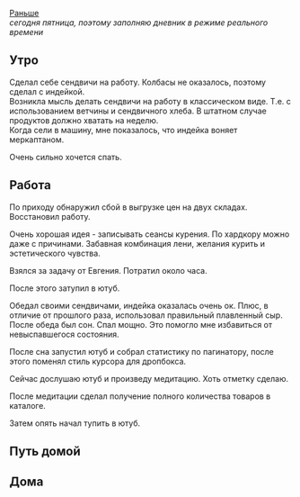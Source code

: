 [Раньше](2020.01.09.md)  
*сегодня пятница, поэтому заполняю дневник в режиме реального времени*
## Утро
Сделал себе сендвичи на работу. Колбасы не оказалось, поэтому сделал с индейкой.  
Возникла мысль делать сендвичи на работу в классическом виде. Т.е. с использованием ветчины и сендвичного хлеба. В штатном случае продуктов должно хватать на неделю.  
Когда сели в машину, мне показалось, что индейка воняет меркаптаном.

Очень сильно хочется спать.
## Работа
По приходу обнаружил сбой в выгрузке цен на двух складах. Восстановил работу.

Очень хорошая идея - записывать сеансы курения. По хардкору можно даже с причинами. Забавная комбинация лени, желания курить и эстетического чувства.

Взялся за задачу от Евгения. Потратил около часа.

После этого затупил в ютуб.

Обедал своими сендвичами, индейка оказалась очень ок. Плюс, в отличие от прошлого раза, использовал правильный плавленный сыр.  
После обеда был сон. Спал мощно. Это помогло мне избавиться от невыспавшегося состояния.

После сна запустил ютуб и собрал статистику по пагинатору, после этого поменял стиль курсора для дропбокса.

Сейчас дослушаю ютуб и произведу медитацию. Хоть отметку сделаю.

После медитации сделал получение полного количества товаров в каталоге.

Затем опять начал тупить в ютуб.
## Путь домой
## Дома
